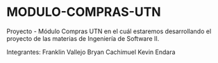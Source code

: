# MODULO-COMPRAS-UTN
Proyecto - Módulo Compras UTN en el cuál estaremos desarrollando el proyecto de las materias de Ingeniería de Software II.

Integrantes:
Franklin Vallejo
Bryan Cachimuel
Kevin Endara
